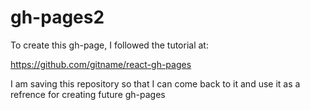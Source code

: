 # gh-pages2

To create this gh-page, I followed the tutorial at:

https://github.com/gitname/react-gh-pages

I am saving this repository so that I can come back to it and use it as a refrence for creating future gh-pages
